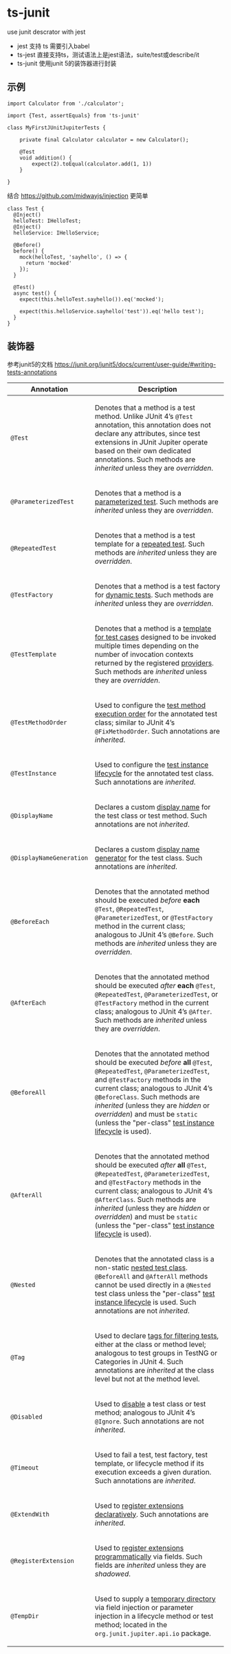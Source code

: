 # ts-junit
use junit descrator with jest


- jest 支持 ts 需要引入babel
- ts-jest 直接支持ts，测试语法上是jest语法，suite/test或describe/it
- ts-junit 使用junit 5的装饰器进行封装

## 示例

```
import Calculator from './calculator';

import {Test, assertEquals} from 'ts-junit'

class MyFirstJUnitJupiterTests {

    private final Calculator calculator = new Calculator();

    @Test
    void addition() {
        expect(2).toEqual(calculator.add(1, 1))
    }

}

```

结合 https://github.com/midwayjs/injection 更简单


```
class Test {
  @Inject()
  helloTest: IHelloTest;
  @Inject()
  helloService: IHelloService;

  @Before()
  before() {
    mock(helloTest, 'sayhello', () => {
      return 'mocked'
    });
  }

  @Test()
  async test() {
    expect(this.helloTest.sayhello()).eq('mocked');
    
    expect(this.helloService.sayhello('test')).eq('hello test');
  }
}
```

## 装饰器

参考junit5的文档 https://junit.org/junit5/docs/current/user-guide/#writing-tests-annotations

<table class="tableblock frame-all grid-all stretch">
<colgroup>
<col style="width: 20%;">
<col style="width: 80%;">
</colgroup>
<thead>
<tr>
<th class="tableblock halign-left valign-top">Annotation</th>
<th class="tableblock halign-left valign-top">Description</th>
</tr>
</thead>
<tbody>
<tr>
<td class="tableblock halign-left valign-top"><p class="tableblock"><code>@Test</code></p></td>
<td class="tableblock halign-left valign-top"><p class="tableblock">Denotes that a method is a test method. Unlike JUnit 4’s <code>@Test</code> annotation, this annotation does not declare any attributes, since test extensions in JUnit Jupiter operate based on their own dedicated annotations. Such methods are <em>inherited</em> unless they are <em>overridden</em>.</p></td>
</tr>
<tr>
<td class="tableblock halign-left valign-top"><p class="tableblock"><code>@ParameterizedTest</code></p></td>
<td class="tableblock halign-left valign-top"><p class="tableblock">Denotes that a method is a <a href="#writing-tests-parameterized-tests">parameterized test</a>. Such methods are <em>inherited</em> unless they are <em>overridden</em>.</p></td>
</tr>
<tr>
<td class="tableblock halign-left valign-top"><p class="tableblock"><code>@RepeatedTest</code></p></td>
<td class="tableblock halign-left valign-top"><p class="tableblock">Denotes that a method is a test template for a <a href="#writing-tests-repeated-tests">repeated test</a>. Such methods are <em>inherited</em> unless they are <em>overridden</em>.</p></td>
</tr>
<tr>
<td class="tableblock halign-left valign-top"><p class="tableblock"><code>@TestFactory</code></p></td>
<td class="tableblock halign-left valign-top"><p class="tableblock">Denotes that a method is a test factory for <a href="#writing-tests-dynamic-tests">dynamic tests</a>. Such methods are <em>inherited</em> unless they are <em>overridden</em>.</p></td>
</tr>
<tr>
<td class="tableblock halign-left valign-top"><p class="tableblock"><code>@TestTemplate</code></p></td>
<td class="tableblock halign-left valign-top"><p class="tableblock">Denotes that a method is a <a href="#writing-tests-test-templates">template for test cases</a> designed to be invoked multiple times depending on the number of invocation contexts returned by the registered <a href="#extensions-test-templates">providers</a>. Such methods are <em>inherited</em> unless they are <em>overridden</em>.</p></td>
</tr>
<tr>
<td class="tableblock halign-left valign-top"><p class="tableblock"><code>@TestMethodOrder</code></p></td>
<td class="tableblock halign-left valign-top"><p class="tableblock">Used to configure the <a href="#writing-tests-test-execution-order">test method execution order</a> for the annotated test class; similar to JUnit 4’s <code>@FixMethodOrder</code>. Such annotations are <em>inherited</em>.</p></td>
</tr>
<tr>
<td class="tableblock halign-left valign-top"><p class="tableblock"><code>@TestInstance</code></p></td>
<td class="tableblock halign-left valign-top"><p class="tableblock">Used to configure the <a href="#writing-tests-test-instance-lifecycle">test instance lifecycle</a> for the annotated test class. Such annotations are <em>inherited</em>.</p></td>
</tr>
<tr>
<td class="tableblock halign-left valign-top"><p class="tableblock"><code>@DisplayName</code></p></td>
<td class="tableblock halign-left valign-top"><p class="tableblock">Declares a custom <a href="#writing-tests-display-names">display name</a> for the test class or test method. Such annotations are not <em>inherited</em>.</p></td>
</tr>
<tr>
<td class="tableblock halign-left valign-top"><p class="tableblock"><code>@DisplayNameGeneration</code></p></td>
<td class="tableblock halign-left valign-top"><p class="tableblock">Declares a custom <a href="#writing-tests-display-name-generator">display name generator</a> for the test class. Such annotations are <em>inherited</em>.</p></td>
</tr>
<tr>
<td class="tableblock halign-left valign-top"><p class="tableblock"><code>@BeforeEach</code></p></td>
<td class="tableblock halign-left valign-top"><p class="tableblock">Denotes that the annotated method should be executed <em>before</em> <strong>each</strong> <code>@Test</code>, <code>@RepeatedTest</code>, <code>@ParameterizedTest</code>, or <code>@TestFactory</code> method in the current class; analogous to JUnit 4’s <code>@Before</code>. Such methods are <em>inherited</em> unless they are <em>overridden</em>.</p></td>
</tr>
<tr>
<td class="tableblock halign-left valign-top"><p class="tableblock"><code>@AfterEach</code></p></td>
<td class="tableblock halign-left valign-top"><p class="tableblock">Denotes that the annotated method should be executed <em>after</em> <strong>each</strong> <code>@Test</code>, <code>@RepeatedTest</code>, <code>@ParameterizedTest</code>, or <code>@TestFactory</code> method in the current class; analogous to JUnit 4’s <code>@After</code>. Such methods are <em>inherited</em> unless they are <em>overridden</em>.</p></td>
</tr>
<tr>
<td class="tableblock halign-left valign-top"><p class="tableblock"><code>@BeforeAll</code></p></td>
<td class="tableblock halign-left valign-top"><p class="tableblock">Denotes that the annotated method should be executed <em>before</em> <strong>all</strong> <code>@Test</code>, <code>@RepeatedTest</code>, <code>@ParameterizedTest</code>, and <code>@TestFactory</code> methods in the current class; analogous to JUnit 4’s <code>@BeforeClass</code>. Such methods are <em>inherited</em> (unless they are <em>hidden</em> or <em>overridden</em>) and must be <code>static</code> (unless the "per-class" <a href="#writing-tests-test-instance-lifecycle">test instance lifecycle</a> is used).</p></td>
</tr>
<tr>
<td class="tableblock halign-left valign-top"><p class="tableblock"><code>@AfterAll</code></p></td>
<td class="tableblock halign-left valign-top"><p class="tableblock">Denotes that the annotated method should be executed <em>after</em> <strong>all</strong> <code>@Test</code>, <code>@RepeatedTest</code>, <code>@ParameterizedTest</code>, and <code>@TestFactory</code> methods in the current class; analogous to JUnit 4’s <code>@AfterClass</code>. Such methods are <em>inherited</em> (unless they are <em>hidden</em> or <em>overridden</em>) and must be <code>static</code> (unless the "per-class" <a href="#writing-tests-test-instance-lifecycle">test instance lifecycle</a> is used).</p></td>
</tr>
<tr>
<td class="tableblock halign-left valign-top"><p class="tableblock"><code>@Nested</code></p></td>
<td class="tableblock halign-left valign-top"><p class="tableblock">Denotes that the annotated class is a non-static <a href="#writing-tests-nested">nested test class</a>. <code>@BeforeAll</code> and <code>@AfterAll</code> methods cannot be used directly in a <code>@Nested</code> test class unless the "per-class" <a href="#writing-tests-test-instance-lifecycle">test instance lifecycle</a> is used. Such annotations are not <em>inherited</em>.</p></td>
</tr>
<tr>
<td class="tableblock halign-left valign-top"><p class="tableblock"><code>@Tag</code></p></td>
<td class="tableblock halign-left valign-top"><p class="tableblock">Used to declare <a href="#writing-tests-tagging-and-filtering">tags for filtering tests</a>, either at the class or method level; analogous to test groups in TestNG or Categories in JUnit 4. Such annotations are <em>inherited</em> at the class level but not at the method level.</p></td>
</tr>
<tr>
<td class="tableblock halign-left valign-top"><p class="tableblock"><code>@Disabled</code></p></td>
<td class="tableblock halign-left valign-top"><p class="tableblock">Used to <a href="#writing-tests-disabling">disable</a> a test class or test method; analogous to JUnit 4’s <code>@Ignore</code>. Such annotations are not <em>inherited</em>.</p></td>
</tr>
<tr>
<td class="tableblock halign-left valign-top"><p class="tableblock"><code>@Timeout</code></p></td>
<td class="tableblock halign-left valign-top"><p class="tableblock">Used to fail a test, test factory, test template, or lifecycle method if its execution exceeds a given duration. Such annotations are <em>inherited</em>.</p></td>
</tr>
<tr>
<td class="tableblock halign-left valign-top"><p class="tableblock"><code>@ExtendWith</code></p></td>
<td class="tableblock halign-left valign-top"><p class="tableblock">Used to <a href="#extensions-registration-declarative">register extensions declaratively</a>. Such annotations are <em>inherited</em>.</p></td>
</tr>
<tr>
<td class="tableblock halign-left valign-top"><p class="tableblock"><code>@RegisterExtension</code></p></td>
<td class="tableblock halign-left valign-top"><p class="tableblock">Used to <a href="#extensions-registration-programmatic">register extensions programmatically</a> via fields. Such fields are <em>inherited</em> unless they are <em>shadowed</em>.</p></td>
</tr>
<tr>
<td class="tableblock halign-left valign-top"><p class="tableblock"><code>@TempDir</code></p></td>
<td class="tableblock halign-left valign-top"><p class="tableblock">Used to supply a <a href="#writing-tests-built-in-extensions-TempDirectory">temporary directory</a> via field injection or parameter injection in a lifecycle method or test method; located in the <code>org.junit.jupiter.api.io</code> package.</p></td>
</tr>
</tbody>
</table>
